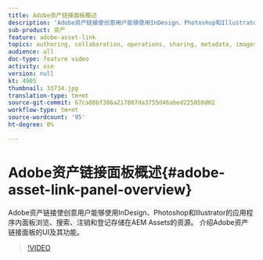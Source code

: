 ```yaml
---
title: Adobe资产链接面板概述
description: 'Adobe资产链接使创意用户能够使用InDesign、Photoshop和Illustrator的应用程序内面板浏览、搜索、注销和登记存储在AEM Assets的资源。 介绍Adobe资产链接面板的UI及其功能。 '
sub-product: 资产
feature: adobe-asset-link
topics: authoring, collaboration, operations, sharing, metadata, images
audience: all
doc-type: feature video
activity: use
version: null
kt: 4905
thumbnail: 33734.jpg
translation-type: tm+mt
source-git-commit: 67ca08bf386a217807da3755d46abed225050d02
workflow-type: tm+mt
source-wordcount: '95'
ht-degree: 0%

---
```



# Adobe资产链接面板概述{#adobe-asset-link-panel-overview}

Adobe资产链接使创意用户能够使用InDesign、Photoshop和Illustrator的应用程序内面板浏览、搜索、注销和登记存储在AEM Assets的资源。 介绍Adobe资产链接面板的UI及其功能。

>[!VIDEO](https://video.tv.adobe.com/v/33734/?quality=12)
